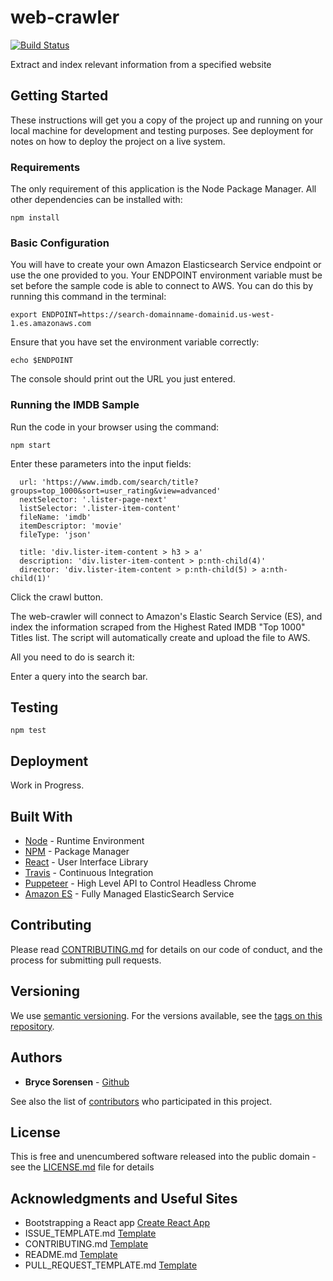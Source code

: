 # web-crawler
[![Build Status](https://travis-ci.org/brycessorensen/web-crawler.svg?branch=master)](https://travis-ci.org/brycessorensen/web-crawler)

Extract and index relevant information from a specified website

## Getting Started

These instructions will get you a copy of the project up and running on your local machine for development and testing purposes. See deployment for notes on how to deploy the project on a live system.

### Requirements

The only requirement of this application is the Node Package Manager. All other dependencies can be installed with:

```
npm install
```

### Basic Configuration

You will have to create your own Amazon Elasticsearch Service endpoint or use the one provided to you. Your ENDPOINT environment variable must be set before the sample code is able to connect to AWS. You can do this by running this command in the terminal:

```
export ENDPOINT=https://search-domainname-domainid.us-west-1.es.amazonaws.com
```

Ensure that you have set the environment variable correctly:

```
echo $ENDPOINT
```

The console should print out the URL you just entered. 

### Running the IMDB Sample

Run the code in your browser using the command: 

```
npm start
```

Enter these parameters into the input fields:

```
  url: 'https://www.imdb.com/search/title?groups=top_1000&sort=user_rating&view=advanced'
  nextSelector: '.lister-page-next'
  listSelector: '.lister-item-content'
  fileName: 'imdb'
  itemDescriptor: 'movie'
  fileType: 'json'

  title: 'div.lister-item-content > h3 > a'
  description: 'div.lister-item-content > p:nth-child(4)'
  director: 'div.lister-item-content > p:nth-child(5) > a:nth-child(1)'
```

Click the crawl button.

The web-crawler will connect to Amazon's Elastic Search Service (ES), and index the information scraped from the Highest Rated IMDB "Top 1000" Titles list. The script will automatically create and upload the file to AWS. 

All you need to do is search it:

Enter a query into the search bar.

## Testing

```
npm test
```

## Deployment

Work in Progress.

## Built With

* [Node](https://nodejs.org/en/) - Runtime Environment
* [NPM](https://www.npmjs.com/) - Package Manager
* [React](https://reactjs.org/) - User Interface Library
* [Travis](https://travis-ci.org/) - Continuous Integration
* [Puppeteer](https://developers.google.com/web/tools/puppeteer/) - High Level API to Control Headless Chrome
* [Amazon ES](https://aws.amazon.com/elasticsearch-service/) - Fully Managed ElasticSearch Service

## Contributing

Please read [CONTRIBUTING.md](CONTRIBUTING.md) for details on our code of conduct, and the process for submitting pull requests.

## Versioning

We use [semantic versioning](http://semver.org/). For the versions available, see the [tags on this repository](https://github.com/brycessorensen/web-crawler/tags). 

## Authors

* **Bryce Sorensen** - [Github](https://github.com/brycessorensen)

See also the list of [contributors](https://github.com/brycessorensen/web-crawler/contributors) who participated in this project.

## License

This is free and unencumbered software released into the public domain - see the [LICENSE.md](LICENSE.md) file for details

## Acknowledgments and Useful Sites

* Bootstrapping a React app [Create React App](https://github.com/facebook/create-react-app)
* ISSUE_TEMPLATE.md [Template](https://github.com/atom/atom/blob/master/ISSUE_TEMPLATE.md)
* CONTRIBUTING.md [Template](https://github.com/atom/atom/blob/master/CONTRIBUTING.md#reporting-bugs)
* README.md [Template](https://gist.github.com/PurpleBooth/109311bb0361f32d87a2)
* PULL_REQUEST_TEMPLATE.md [Template](https://github.com/atom/atom/edit/master/PULL_REQUEST_TEMPLATE.md)
